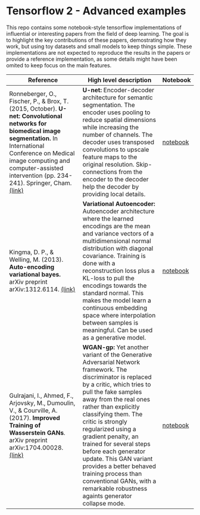 # Tensorflow 2 - Advanced examples

This repo contains some notebook-style tensorflow implementations of influential or interesting papers from the field of deep learning. The goal is to highlight the key contributions of these papers, demostrating how they work, but using toy datasets and small models to keep things simple. These implementations are not expected to reproduce the results in the papers or provide a reference implementation, as some details might have been omited to keep focus on the main features.

| Reference | High level description | Notebook
| ------------- |-------------|-------------| 
| Ronneberger, O., Fischer, P., & Brox, T. (2015, October). **U-net: Convolutional networks for biomedical image segmentation.** In International Conference on Medical image computing and computer-assisted intervention (pp. 234-241). Springer, Cham. [(link)](https://link.springer.com/chapter/10.1007/978-3-319-24574-4_28) | **U-net:** Encoder-decoder architecture for semantic segmentation. The encoder uses pooling to reduce spatial dimensions while increasing the number of channels. The decoder uses transposed convolutions to upscale feature maps to the original resolution. Skip-connections from the encoder to the decoder help the decoder by providing local details. | [notebook](https://github.com/lopeLH/tf2-advanced-examples/blob/master/notebooks/Unet.ipynb) | 
| Kingma, D. P., & Welling, M. (2013). **Auto-encoding variational bayes.** arXiv preprint arXiv:1312.6114. [(link)](https://arxiv.org/abs/1312.6114v10) | **Variational Autoencoder:** Autoencoder architecture where the learned encodings are the mean and variance vectors of a multidimensional normal distribution with diagonal covariance. Training is done with a reconstruction loss plus a KL-loss to pull the encodings towards the standard normal. This makes the model learn a continuous embedding space where interpolation between samples is meaningful. Can be used as a generative model.| [notebook](https://github.com/lopeLH/tf2-advanced-examples/blob/master/notebooks/VAE.ipynb) | 
|  Gulrajani, I., Ahmed, F., Arjovsky, M., Dumoulin, V., & Courville, A. (2017). **Improved Training of Wasserstein GANs**. arXiv preprint arXiv:1704.00028. [(link)](https://arxiv.org/abs/1704.00028) | **WGAN-gp:** Yet another variant of the Generative Adversarial Network framework. The discriminator is replaced by a critic, which tries to pull the fake samples away from the real ones rather than explicitly classifying them. The critic is strongly regularized using a gradient penalty, an trained for several steps before each generator update. This GAN variant provides a better behaved training process than conventional GANs, with a remarkable robustness againts generator collapse mode. | [notebook](https://github.com/lopeLH/tf2-advanced-examples/blob/master/notebooks/WGAN-gp.ipynb) | 

